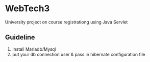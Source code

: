 # WebTech3
University project on course registrationg using Java Servlet

## Guideline
1) Install Mariadb/Mysql
2) put your db connection user & pass in hibernate configuration file
